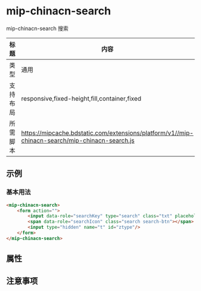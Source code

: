 # mip-chinacn-search

mip-chinacn-search 搜索

标题|内容
----|----
类型|通用
支持布局|responsive,fixed-height,fill,container,fixed
所需脚本|https://mipcache.bdstatic.com/extensions/platform/v1//mip-chinacn-search/mip-chinacn-search.js

## 示例

### 基本用法
```html
<mip-chinacn-search>
    <form action="">
        <input data-role="searchKey" type="search" class="txt" placeholder="请输入关键词"/>
        <span data-role="searchIcon" class="search search-btn"></span>
        <input type="hidden" name="t" id="ztype"/>
    </form>
</mip-chinacn-search>
```

## 属性

## 注意事项

